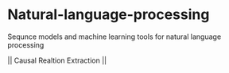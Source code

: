 # Natural-language-processing
Sequnce models and machine learning tools for natural language processing

|| Causal Realtion Extraction ||
